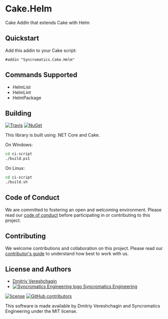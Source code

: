 # Cake.Helm

Cake AddIn that extends Cake with Helm

## Quickstart

Add this addin to your Cake script:

```cake
#addin "Syncromatics.Cake.Helm"
```
## Commands Supported

* HelmList
* HelmLint
* HelmPackage

## Building

[![Travis](https://img.shields.io/travis/syncromatics/Cake.Helm.svg)](https://travis-ci.org/syncromatics/Cake.Helm)
[![NuGet](https://img.shields.io/nuget/v/Syncromatics.Cake.Helm.svg)](https://www.nuget.org/packages/Syncromatics.Cake.Helm/)

This library is built using .NET Core and Cake.

On Windows:

```bash
cd ci-script
./build.ps1
```

On Linux:

```bash
cd ci-script
./build.sh
```

## Code of Conduct

We are committed to fostering an open and welcoming environment. Please read our [code of conduct](CODE_OF_CONDUCT.md) before participating in or contributing to this project.

## Contributing

We welcome contributions and collaboration on this project. Please read our [contributor's guide](CONTRIBUTING.md) to understand how best to work with us.

## License and Authors

* [Dmitriy Vereshchagin](https://github.com/santey)
* [![Syncromatics Engineering logo](https://en.gravatar.com/userimage/100017782/89bdc96d68ad4b23998e3cdabdeb6e13.png?size=16) Syncromatics Engineering](https://github.com/syncromatics)

[![license](https://img.shields.io/github/license/syncromatics/Cake.Helm.svg)](https://github.com/syncromatics/Cake.Helm/blob/master/LICENSE)
[![GitHub contributors](https://img.shields.io/github/contributors/syncromatics/Cake.Helm.svg)](https://github.com/syncromatics/Cake.Helm/graphs/contributors)

This software is made available by Dmitriy Vereshchagin and Syncromatics Engineering under the MIT license.